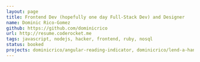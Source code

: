 ```yaml
---
layout: page
title: Frontend Dev (hopefully one day Full-Stack Dev) and Designer
name: Dominic Rico-Gomez
github: https://github.com/dominicrico
url: http://resume.coderocket.me
tags: javascript, nodejs, hacker, frontend, ruby, nosql
status: booked
projects: dominicrico/angular-reading-indicator, dominicrico/lend-a-hand
---
```

